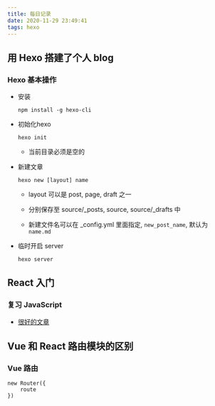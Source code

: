 ```yaml
---
title: 每日记录
date: 2020-11-29 23:49:41
tags: hexo
---
```

## 用 Hexo 搭建了个人 blog

### Hexo 基本操作

- 安装

    ```npm install -g hexo-cli```

- 初始化hexo

    ```hexo init```

    - 当前目录必须是空的

- 新建文章

    ```hexo new [layout] name```

    - layout 可以是 post, page, draft 之一

    - 分别保存至 source/_posts, source, source/_drafts 中

    - 新建文件名可以在 _config.yml 里面指定, `new_post_name`, 默认为 `name.md`

- 临时开启 server

    ```hexo server```

## React 入门

### 复习 JavaScript

- [很好的文章](https://developer.mozilla.org/en-US/docs/Web/JavaScript/A_re-introduction_to_JavaScript)

## Vue 和 React 路由模块的区别

### Vue 路由

```vue
new Router({
    route
})
```

